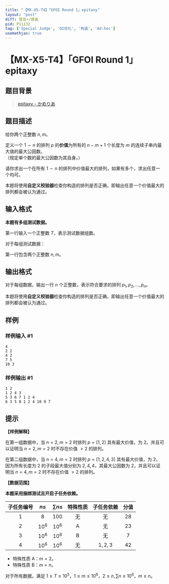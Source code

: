 ```yaml
---
title: "【MX-X5-T4】「GFOI Round 1」epitaxy"
layout: "post"
diff: 普及+/提高
pid: P11132
tag: ['Special Judge', 'O2优化', '构造', 'Ad-hoc']
usemathjax: true
---
```


# 【MX-X5-T4】「GFOI Round 1」epitaxy
## 题目背景

> [epitaxy - かめりあ](https://music.163.com/#/song?id=2600753558)
## 题目描述

给你两个正整数 $n, m$。

定义一个 $1 \sim n$ 的排列 $p$ 的**价值**为所有的 $n - m + 1$ 个长度为 $m$ 的连续子串内最大值的最大公因数。  
（规定单个数的最大公因数为其自身。）

请你求出一个在所有 $1 \sim n$ 的排列中价值最大的排列，如果有多个，求出任意一个均可。

本题将使用**自定义校验器**检查你构造的排列是否正确，即输出任意一个价值最大的排列都会被认为通过。
## 输入格式

**本题有多组测试数据。**

第一行输入一个正整数 $T$，表示测试数据组数。

对于每组测试数据：

第一行包含两个正整数 $n, m$。
## 输出格式

对于每组数据，输出一行 $n$ 个正整数，表示符合要求的排列 $p_1, p_2, \ldots, p_n$。

本题将使用**自定义校验器**检查你构造的排列是否正确，即输出任意一个价值最大的排列都会被认为通过。
## 样例

### 样例输入 #1
```
4
2 2
4 2
7 5
10 3
```
### 样例输出 #1
```
1 2
1 2 4 3
5 3 6 7 1 2 4
6 3 5 8 1 2 4 10 9 7
```
## 提示

**【样例解释】**

在第一组数据中，当 $n = 2, m = 2$ 时排列 $p = [1, 2]$ 具有最大价值，为 $2$。并且可以证明当 $n = 2, m = 2$ 时不存在价值 $> 2$ 的排列。

在第二组数据中，当 $n = 4, m = 2$ 时排列 $p = [1, 2, 4, 3]$ 具有最大价值，为 $2$，因为所有长度为 $2$ 的子段最大值分别为 $2, 4, 4$，其最大公因数为 $2$，并且可以证明当 $n = 4, m = 2$ 时不存在价值 $> 2$ 的排列。

**【数据范围】**

**本题采用捆绑测试且开启子任务依赖。**

| 子任务编号 | $n \le$ | $\sum n \le$ | 特殊性质 | 子任务依赖 | 分值 |
| :-: | :-: | :-: | :-: | :-: | :-: |
| $1$ | $8$ | $100$ | 无 | 无 | $28$ |
| $2$ | $10^6$ | $10^6$ | A | 无 | $23$ |
| $3$ | $10^6$ | $10^6$ | B | 无 | $7$ |
| $4$ | $10^6$ | $10^6$ | 无 | $1, 2, 3$ | $42$ |

- 特殊性质 A：$m = 2$。
- 特殊性质 B：$m = n$。

对于所有数据，满足 $1 \le T \le 10^5$，$1 \le m \le 10^6$，$2 \le n, \sum n \le 10^6$，$m \le n$。
